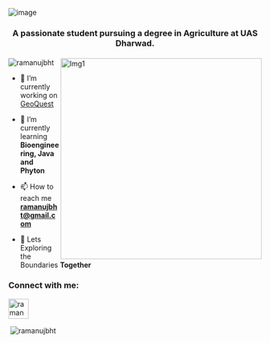 ![image](https://cdn.discordapp.com/attachments/1076586246337462384/1184945590623285328/White_Minimalist_Profile_LinkedIn_Banner.png)
<h3 align="center">A passionate student pursuing a degree in Agriculture at UAS Dharwad. </h3>
<h4 align="center"></h4>


<img align="right" alt="Img1" width="400" src=https://cdn.discordapp.com/attachments/1076586246337462384/1151958202028654682/09.optimized.gif>
<p align="left"> <img src="https://komarev.com/ghpvc/?username=ramanujbht&label=Profile%20views&color=0e75b6&style=flat" alt="ramanujbht" /> </p>

- 🔭 I’m currently working on [GeoQuest](github.com/RamanujBht/GeoQuest)

- 🌱 I’m currently learning **Bioengineering, Java and Phyton**

- 📫 How to reach me **ramanujbht@gmail.com**

- 🔬 Lets Exploring the Boundaries **Together**

<h3 align="left">Connect with me:</h3>
<p align="left">
<a href="https://linkedin.com/in/ramanuj-bhattacharyya-364870288" target="blank"><img align="center" src="https://cdn.discordapp.com/attachments/1076586246337462384/1151955353517441104/174857.png" alt="ramanujbhattacharyya" height="40" width="40" /></a>
</p>

<p>&nbsp;<img align="center" src="https://github-readme-stats.vercel.app/api?username=ramanujbht&show_icons=true&locale=en" alt="ramanujbht" /></p>


